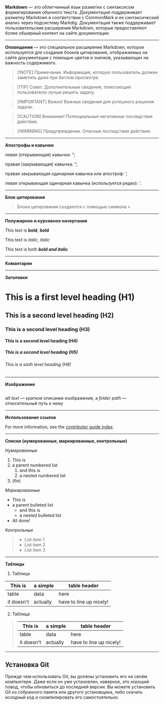 **Markdown** — это облегченный язык разметки с синтаксисом форматирования обычного текста. Документация поддерживает разметку Markdown в соответствии с CommonMark и ее синтаксический анализ через подсистему Markdig. Документация также поддерживает пользовательские расширения Markdown, которые предоставляют более обширный контент на сайте документации.
___
**Оповещения** — это специальное расширение Markdown, которое используется для создания блоков цитирования, отображаемых на сайте документации с помощью цветов и значков, указывающих на важность содержимого. 
> [!NOTE] Примечание.
> Информация, которую пользователь должен заметить даже при беглом просмотре.

> [!TIP] Совет.
> Дополнительные сведения, помогающие пользователю лучше решить задачу.

> [!IMPORTANT] Важно!
> Важные сведения для успешного решения задачи.

> [!CAUTION] Внимание!
> Потенциальные негативные последствия действия.

> [!WARNING] Предупреждение.
> Опасные последствия действия.
___
**Апострофы и кавычки**

левая (открывающая) кавычка: &#8220;;

правая (закрывающая) кавычка: &#8221;;

правая закрывающая одинарная кавычка или апостроф: &#8217;;

левая открывающая одинарная кавычка (используется редко): &#8216;.
___
**Блок цитирования**

> Блоки цитирования создаются с помощью символа >
___
**Полужирное и курсивное начертания**

This text is **bold**, __bold__

This text is *italic*, _italic_

This text is both ***bold and italic***
___
**Комантарии**
<!---Документация поддерживает комментарии HTML, если необходимо закомментировать разделы статьи--->
___
**Заголовки**

# This is a first level heading (H1)

## This is a second level heading (H2)

### This is a second level heading (H3)

#### This is a second level heading (H4)

##### This is a second level heading (H5)

###### This is a sixth level heading (H6)
___
**Изображение**

![<alt text>](<folderPath>)

*alt text* — краткое описание изображения, а *folder path* — относительный путь к нему
___
**Использование ссылок**

For more information, see the [contributor guide index](https://github.com/Azure/azure-content/blob/master/contributor-guide/contributor-guide-index.md).
___
**Списки (нумерованные, маркированные, контрольные)**

*Нумерованные*
1. This is
1. a parent numbered list
   1. and this is
   1. a nested numbered list
1. (fin)

*Маркированные*
- This is
- a parent bulleted list
    - and this is
  - a nested bulleted list
- All done!

*Контрольные*
> * List item 1
> * List item 2
> * List item 3
___
**Таблицы**

1. Таблица

|This is   |a simple   |table header|
|----------|-----------|------------|
|table     |data       |here        |
|it doesn't|actually   |have to line up nicely!|

2. Таблица

>|This is   |a simple   |table header|
>|----------|-----------|------------|
>|table     |data       |here        |
>|it doesn't|actually   |have to line up nicely!|
___

## Установка Git

Прежде чем использовать Git, вы должны установить его на своём компьютере. Даже если он уже установлен, наверное, это хороший повод, чтобы обновиться до последней версии. Вы можете установить Git из собранного пакета или другого установщика, либо скачать исходный код и скомпилировать его самостоятельно.